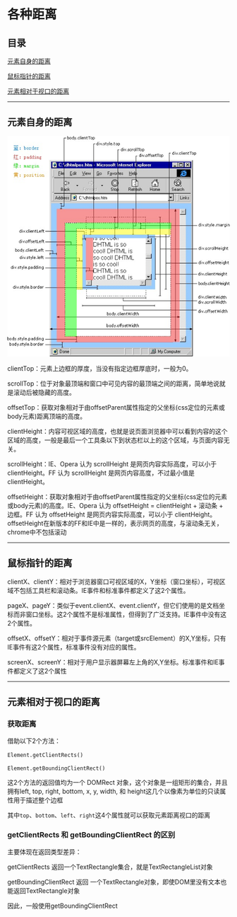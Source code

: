 # 各种距离

## 目录

[元素自身的距离](#jump1)

[鼠标指针的距离](#jump2)

[元素相对于视口的距离](#jump3)

---

<span id="jump1"></span>

## 元素自身的距离

![各种距离的图示](https://raw.githubusercontent.com/FooderLeoYo/CSS-StudyNote/master/assets/img/746339-20150915163721539-1441659862.jpg)

clientTop：元素上边框的厚度，当没有指定边框厚底时，一般为0。

scrollTop：位于对象最顶端和窗口中可见内容的最顶端之间的距离，简单地说就是滚动后被隐藏的高度。

offsetTop：获取对象相对于由offsetParent属性指定的父坐标(css定位的元素或body元素)距离顶端的高度。

clientHeight：内容可视区域的高度，也就是说页面浏览器中可以看到内容的这个区域的高度，一般是最后一个工具条以下到状态栏以上的这个区域，与页面内容无关。

scrollHeight：IE、Opera 认为 scrollHeight 是网页内容实际高度，可以小于 clientHeight。FF 认为 scrollHeight 是网页内容高度，不过最小值是 clientHeight。

offsetHeight：获取对象相对于由offsetParent属性指定的父坐标(css定位的元素或body元素)的高度。IE、Opera 认为 offsetHeight = clientHeight + 滚动条 + 边框。FF 认为 offsetHeight 是网页内容实际高度，可以小于 clientHeight。offsetHeight在新版本的FF和IE中是一样的，表示网页的高度，与滚动条无关，chrome中不包括滚动

---

<span id="jump2"></span>

## 鼠标指针的距离

clientX、clientY：相对于浏览器窗口可视区域的X，Y坐标（窗口坐标），可视区域不包括工具栏和滚动条。IE事件和标准事件都定义了这2个属性。

pageX、pageY：类似于event.clientX、event.clientY，但它们使用的是文档坐标而非窗口坐标。这2个属性不是标准属性，但得到了广泛支持。IE事件中没有这2个属性。

offsetX、offsetY：相对于事件源元素（target或srcElement）的X,Y坐标，只有IE事件有这2个属性，标准事件没有对应的属性。

screenX、screenY：相对于用户显示器屏幕左上角的X,Y坐标。标准事件和IE事件都定义了这2个属性

---

<span id="jump3"></span>

## 元素相对于视口的距离

### 获取距离

借助以下2个方法：

```
Element.getClientRects()
```

```
Element.getBoundingClientRect()
```

这2个方法的返回值均为一个 DOMRect 对象，这个对象是一组矩形的集合，并且拥有left, top, right, bottom, x, y, width, 和 height这几个以像素为单位的只读属性用于描述整个边框

其中```top```、```bottom```、```left```、```right```这4个属性就可以获取元素距离视口的距离

### getClientRects 和 getBoundingClientRect 的区别

主要体现在返回类型差异：

getClientRects 返回一个TextRectangle集合，就是TextRectangleList对象

getBoundingClientRect 返回 一个TextRectangle对象，即使DOM里没有文本也能返回TextRectangle对象

因此，一般使用getBoundingClientRect
